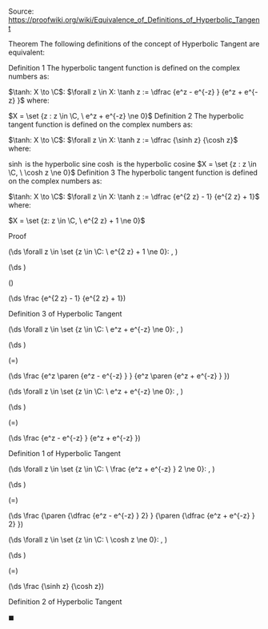 # 

Source: https://proofwiki.org/wiki/Equivalence_of_Definitions_of_Hyperbolic_Tangent



Theorem
The following definitions of the concept of Hyperbolic Tangent are equivalent:

Definition 1
The hyperbolic tangent function is defined on the complex numbers as:

$\tanh: X \to \C$:
$\forall z \in X: \tanh z := \dfrac {e^z - e^{-z} } {e^z + e^{-z} }$
where:

$X = \set {z : z \in \C, \ e^z + e^{-z} \ne 0}$
Definition 2
The hyperbolic tangent function is defined on the complex numbers as:

$\tanh: X \to \C$:
$\forall z \in X: \tanh z := \dfrac {\sinh z} {\cosh z}$
where:

$\sinh$ is the hyperbolic sine
$\cosh$ is the hyperbolic cosine
$X = \set {z : z \in \C, \ \cosh z \ne 0}$
Definition 3
The hyperbolic tangent function is defined on the complex numbers as:

$\tanh: X \to \C$:
$\forall z \in X: \tanh z := \dfrac {e^{2 z} - 1} {e^{2 z} + 1}$
where:

$X = \set {z: z \in \C, \ e^{2 z} + 1 \ne 0}$


Proof









\(\ds \forall z \in \set {z \in \C: \ e^{2 z} + 1 \ne 0}: \, \)



\(\ds \)

\(\)







\(\ds \frac {e^{2 z} - 1} {e^{2 z} + 1}\)





Definition 3 of Hyperbolic Tangent










\(\ds \forall z \in \set {z \in \C: \ e^z + e^{-z} \ne 0}: \, \)



\(\ds \)

\(=\)







\(\ds \frac {e^z \paren {e^z - e^{-z} } } {e^z \paren {e^z + e^{-z} } }\)
















\(\ds \forall z \in \set {z \in \C: \ e^z + e^{-z} \ne 0}: \, \)



\(\ds \)

\(=\)







\(\ds \frac {e^z - e^{-z} } {e^z + e^{-z} }\)





Definition 1 of Hyperbolic Tangent










\(\ds \forall z \in \set {z \in \C: \ \frac {e^z + e^{-z} } 2 \ne 0}: \, \)



\(\ds \)

\(=\)







\(\ds \frac {\paren {\dfrac {e^z - e^{-z} } 2} } {\paren {\dfrac {e^z + e^{-z} } 2} }\)
















\(\ds \forall z \in \set {z \in \C: \ \cosh z \ne 0}: \, \)



\(\ds \)

\(=\)







\(\ds \frac {\sinh z} {\cosh z}\)





Definition 2 of Hyperbolic Tangent



$\blacksquare$





